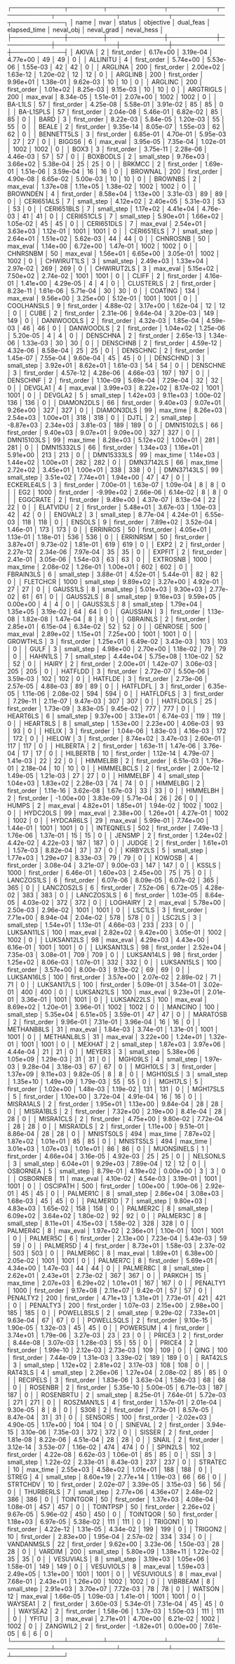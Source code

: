 ┌────────────┬────────┬─────────────┬───────────┬───────────┬──────────────┬───────────┬────────────┬────────────┐
│       name │   nvar │      status │ objective │ dual_feas │ elapsed_time │ neval_obj │ neval_grad │ neval_hess │
├────────────┼────────┼─────────────┼───────────┼───────────┼──────────────┼───────────┼────────────┼────────────┤
│      AKIVA │      2 │ first_order │  6.17e+00 │  3.19e-04 │     4.77e+00 │        49 │         49 │          0 │
│   ALLINITU │      4 │ first_order │  5.74e+00 │  5.53e-06 │     1.55e-03 │        42 │         42 │          0 │
│    ARGLINA │    200 │ first_order │  2.00e+02 │  1.63e-12 │     1.20e-02 │        12 │         12 │          0 │
│    ARGLINB │    200 │ first_order │  9.96e+01 │  1.38e-01 │     9.62e-03 │        10 │         10 │          0 │
│    ARGLINC │    200 │ first_order │  1.01e+02 │  8.25e-03 │     9.15e-03 │        10 │         10 │          0 │
│  ARGTRIGLS │    200 │    max_eval │  8.34e-05 │  1.51e-01 │     2.07e+00 │      1002 │       1002 │          0 │
│    BA-L1LS │     57 │ first_order │  4.25e-08 │  5.58e-01 │     3.91e-02 │        85 │         85 │          0 │
│  BA-L1SPLS │     57 │ first_order │  2.04e-08 │  5.46e-01 │     6.82e-02 │        85 │         85 │          0 │
│       BARD │      3 │ first_order │  8.22e-03 │  5.84e-05 │     1.20e-03 │        55 │         55 │          0 │
│      BEALE │      2 │ first_order │  9.35e-14 │  8.05e-07 │     1.55e-03 │        62 │         62 │          0 │
│ BENNETT5LS │      3 │ first_order │  6.85e-01 │  4.70e-01 │     5.95e-03 │        27 │         27 │          0 │
│     BIGGS6 │      6 │    max_eval │  3.95e-05 │  7.35e-04 │     1.02e-01 │      1002 │       1002 │          0 │
│       BOX3 │      3 │ first_order │  3.75e-11 │  2.28e-06 │     4.46e-03 │        57 │         57 │          0 │
│   BOXBODLS │      2 │  small_step │  9.76e+03 │  3.66e+02 │     5.38e-04 │        25 │         25 │          0 │
│     BRKMCC │      2 │ first_order │  1.69e-01 │  1.51e-06 │     3.59e-04 │        16 │         16 │          0 │
│    BROWNAL │    200 │ first_order │  4.90e-08 │  6.65e-02 │     5.00e-03 │        10 │         10 │          0 │
│    BROWNBS │      2 │    max_eval │  1.37e+08 │  1.11e+05 │     1.38e-02 │      1002 │       1002 │          0 │
│   BROWNDEN │      4 │ first_order │  8.58e+04 │  1.13e+00 │     3.31e-03 │        89 │         89 │          0 │
│ CERI651ALS │      7 │  small_step │  4.12e+02 │  2.40e+05 │     5.31e-03 │        53 │         53 │          0 │
│ CERI651BLS │      7 │  small_step │  1.17e+02 │  4.41e+04 │     4.76e-03 │        41 │         41 │          0 │
│ CERI651CLS │      7 │  small_step │  5.90e+01 │  1.66e+02 │     1.05e-02 │        45 │         45 │          0 │
│ CERI651DLS │      7 │    max_eval │  2.54e+01 │  3.63e+03 │     1.12e-01 │      1001 │       1001 │          0 │
│ CERI651ELS │      7 │  small_step │  2.64e+01 │  1.51e+02 │     5.62e-03 │        44 │         44 │          0 │
│   CHNROSNB │     50 │    max_eval │  1.14e+00 │  6.72e+00 │     1.47e-01 │      1002 │       1002 │          0 │
│   CHNRSNBM │     50 │    max_eval │  1.56e+01 │  6.65e+00 │     3.05e-01 │      1002 │       1002 │          0 │
│ CHWIRUT1LS │      3 │  small_step │  2.49e+03 │  1.33e+04 │     2.97e-02 │       269 │        269 │          0 │
│ CHWIRUT2LS │      3 │    max_eval │  5.15e+02 │  7.50e+02 │     2.74e-02 │      1001 │       1001 │          0 │
│      CLIFF │      2 │ first_order │  4.16e-01 │  1.41e+00 │     4.29e-05 │         4 │          4 │          0 │
│  CLUSTERLS │      2 │ first_order │  8.23e-11 │  1.61e-06 │     5.71e-04 │        30 │         30 │          0 │
│    COATING │    134 │    max_eval │  9.56e+00 │  3.25e+00 │     5.12e-01 │      1001 │       1001 │          0 │
│ COOLHANSLS │      9 │ first_order │  4.88e-02 │  3.17e+00 │     1.62e-04 │        12 │         12 │          0 │
│       CUBE │      2 │ first_order │  2.31e-06 │  9.64e-04 │     3.20e-03 │       149 │        149 │          0 │
│ DANIWOODLS │      2 │ first_order │  4.32e-03 │  1.85e-04 │     4.59e-03 │        46 │         46 │          0 │
│  DANWOODLS │      2 │ first_order │  1.04e+02 │  1.25e-06 │     5.20e-05 │         4 │          4 │          0 │
│   DENSCHNA │      2 │ first_order │  2.65e-13 │  1.34e-06 │     1.33e-03 │        30 │         30 │          0 │
│   DENSCHNB │      2 │ first_order │  4.59e-12 │  4.32e-06 │     8.58e-04 │        25 │         25 │          0 │
│   DENSCHNC │      2 │ first_order │  1.45e-07 │  7.55e-04 │     9.60e-04 │        45 │         45 │          0 │
│   DENSCHND │      3 │  small_step │  3.92e+01 │  8.62e+01 │     1.61e-03 │        54 │         54 │          0 │
│   DENSCHNE │      3 │ first_order │  4.57e-12 │  4.28e-06 │     4.66e-03 │       197 │        197 │          0 │
│   DENSCHNF │      2 │ first_order │  1.10e-09 │  5.69e-04 │     7.29e-04 │        32 │         32 │          0 │
│    DEVGLA1 │      4 │    max_eval │  3.99e+03 │  8.22e+02 │     8.17e-02 │      1001 │       1001 │          0 │
│    DEVGLA2 │      5 │  small_step │  1.42e+03 │  9.11e+03 │     1.00e-02 │       136 │        136 │          0 │
│ DIAMON2DLS │     66 │ first_order │  9.40e+03 │  9.07e+01 │     9.26e+00 │       327 │        327 │          0 │
│ DIAMON3DLS │     99 │    max_time │  8.26e+03 │  2.54e+03 │     1.00e+01 │       318 │        318 │          0 │
│       DJTL │      2 │  small_step │ -8.87e+03 │  2.34e+03 │     3.81e-03 │       189 │        189 │          0 │
│ DMN15102LS │     66 │ first_order │  9.40e+03 │  9.07e+01 │     9.09e+00 │       327 │        327 │          0 │
│ DMN15103LS │     99 │    max_time │  8.28e+03 │  5.12e+02 │     1.00e+01 │       281 │        281 │          0 │
│ DMN15332LS │     66 │ first_order │  1.34e+03 │  1.16e+01 │     5.91e+00 │       213 │        213 │          0 │
│ DMN15333LS │     99 │    max_time │  1.14e+03 │  1.44e+02 │     1.00e+01 │       282 │        282 │          0 │
│ DMN37142LS │     66 │    max_time │  2.72e+02 │  3.45e+01 │     1.00e+01 │       338 │        338 │          0 │
│ DMN37143LS │     99 │  small_step │  3.51e+02 │  7.74e+01 │     1.94e+00 │        47 │         47 │          0 │
│ ECKERLE4LS │      3 │ first_order │  7.00e-01 │  1.63e-07 │     1.09e-04 │         8 │          8 │          0 │
│        EG2 │   1000 │ first_order │ -9.99e+02 │  2.66e-06 │     6.14e-02 │         8 │          8 │          0 │
│   EGGCRATE │      2 │ first_order │  9.49e+00 │  4.37e-07 │     8.13e-04 │        22 │         22 │          0 │
│   ELATVIDU │      2 │ first_order │  5.48e+01 │  3.67e-03 │     1.10e-03 │        42 │         42 │          0 │
│    ENGVAL2 │      3 │  small_step │  8.77e-04 │  4.24e-01 │     6.55e-03 │       118 │        118 │          0 │
│     ENSOLS │      9 │ first_order │  7.89e+02 │  3.52e-04 │     1.46e-01 │       173 │        173 │          0 │
│   ERRINROS │     50 │ first_order │  4.05e+01 │  1.13e-01 │     1.18e-01 │       536 │        536 │          0 │
│   ERRINRSM │     50 │ first_order │  3.87e+01 │  9.73e-02 │     1.81e-01 │       619 │        619 │          0 │
│       EXP2 │      2 │ first_order │  2.27e-12 │  2.34e-06 │     7.97e-04 │        35 │         35 │          0 │
│     EXPFIT │      2 │ first_order │  2.41e-01 │  3.05e-06 │     1.54e-03 │        63 │         63 │          0 │
│   EXTROSNB │   1000 │    max_time │  2.08e-02 │  1.26e-01 │     1.00e+01 │       602 │        602 │          0 │
│  FBRAIN3LS │      6 │  small_step │  3.88e-01 │  4.52e-01 │     5.44e-01 │        82 │         82 │          0 │
│   FLETCHCR │   1000 │  small_step │  9.89e+02 │  3.27e+00 │     4.92e-01 │        27 │         27 │          0 │
│   GAUSS1LS │      8 │  small_step │  5.01e+03 │  9.30e+03 │     2.77e-02 │        61 │         61 │          0 │
│   GAUSS2LS │      8 │  small_step │  9.16e+03 │  9.59e+05 │     0.00e+00 │         4 │          4 │          0 │
│   GAUSS3LS │      8 │  small_step │  1.79e+04 │  1.35e+05 │     3.19e-02 │        64 │         64 │          0 │
│   GAUSSIAN │      3 │ first_order │  1.13e-08 │  1.82e-08 │     1.47e-04 │         8 │          8 │          0 │
│   GBRAINLS │      2 │ first_order │  2.85e+01 │  6.15e-04 │     6.34e-02 │        52 │         52 │          0 │
│    GENROSE │    500 │    max_eval │  2.89e+02 │  1.15e+01 │     7.25e+00 │      1001 │       1001 │          0 │
│   GROWTHLS │      3 │ first_order │  1.25e+01 │  6.49e-02 │     3.43e-03 │       103 │        103 │          0 │
│       GULF │      3 │  small_step │  4.98e+00 │  2.70e+00 │     1.18e-02 │        79 │         79 │          0 │
│    HAHN1LS │      7 │  small_step │  4.44e+04 │  5.75e+08 │     1.10e-02 │        52 │         52 │          0 │
│      HAIRY │      2 │ first_order │  2.00e+01 │  1.42e-07 │     3.06e-03 │       205 │        205 │          0 │
│    HATFLDD │      3 │ first_order │  2.72e-07 │  5.50e-06 │     3.59e-03 │       102 │        102 │          0 │
│    HATFLDE │      3 │ first_order │  2.73e-06 │  2.57e-05 │     4.88e-03 │        89 │         89 │          0 │
│   HATFLDFL │      3 │ first_order │  6.35e-05 │  1.11e-06 │     2.08e-02 │       594 │        594 │          0 │
│  HATFLDFLS │      3 │ first_order │  7.29e-11 │  2.11e-07 │     9.47e-03 │       307 │        307 │          0 │
│  HATFLDGLS │     25 │ first_order │  1.73e-09 │  3.83e-05 │     9.45e-02 │       777 │        777 │          0 │
│   HEART6LS │      6 │  small_step │  9.37e+00 │  3.13e+01 │     6.74e-03 │       119 │        119 │          0 │
│   HEART8LS │      8 │  small_step │  1.53e+00 │  2.23e+00 │     4.06e-03 │        93 │         93 │          0 │
│      HELIX │      3 │ first_order │  1.04e-06 │  1.83e-03 │     4.16e-03 │       172 │        172 │          0 │
│     HIELOW │      3 │ first_order │  8.74e+02 │  3.47e-03 │     2.60e-01 │       117 │        117 │          0 │
│   HILBERTA │      2 │ first_order │  1.63e-11 │  1.47e-06 │     3.76e-04 │        17 │         17 │          0 │
│   HILBERTB │     10 │ first_order │  1.12e-14 │  4.79e-07 │     1.41e-03 │        22 │         22 │          0 │
│   HIMMELBB │      2 │ first_order │  6.51e-03 │  1.76e-01 │     2.18e-04 │        10 │         10 │          0 │
│ HIMMELBCLS │      2 │ first_order │  2.00e-12 │  1.49e-05 │     1.21e-03 │        27 │         27 │          0 │
│   HIMMELBF │      4 │  small_step │  1.04e+03 │  1.83e+02 │     2.28e-03 │        74 │         74 │          0 │
│   HIMMELBG │      2 │ first_order │  1.11e-16 │  3.62e-08 │     1.67e-03 │        33 │         33 │          0 │
│   HIMMELBH │      2 │ first_order │ -1.00e+00 │  3.83e-09 │     5.71e-04 │        26 │         26 │          0 │
│      HUMPS │      2 │    max_eval │  4.82e+01 │  1.85e+01 │     1.94e-02 │      1002 │       1002 │          0 │
│   HYDC20LS │     99 │    max_eval │  2.38e+00 │  1.26e+01 │     4.27e-01 │      1002 │       1002 │          0 │
│  HYDCAR6LS │     29 │    max_eval │  5.99e-01 │  7.74e+00 │     1.44e-01 │      1001 │       1001 │          0 │
│  INTEQNELS │    502 │ first_order │  7.49e-13 │  1.76e-06 │     1.37e-01 │        15 │         15 │          0 │
│     JENSMP │      2 │ first_order │  1.24e+02 │  4.42e-02 │     4.22e-03 │       187 │        187 │          0 │
│      JUDGE │      2 │ first_order │  1.61e+01 │  1.57e-03 │     8.82e-04 │        37 │         37 │          0 │
│   KIRBY2LS │      5 │  small_step │  1.77e+03 │  1.29e+07 │     8.33e-03 │        79 │         79 │          0 │
│     KOWOSB │      4 │ first_order │  3.08e-04 │  3.21e-07 │     9.00e-03 │       147 │        147 │          0 │
│      KSSLS │   1000 │ first_order │  6.46e-01 │  1.60e+03 │     2.45e+00 │        75 │         75 │          0 │
│ LANCZOS1LS │      6 │ first_order │  6.07e-06 │  8.09e-05 │     6.07e-02 │       365 │        365 │          0 │
│ LANCZOS2LS │      6 │ first_order │  7.52e-06 │  6.72e-05 │     4.28e-02 │       383 │        383 │          0 │
│ LANCZOS3LS │      6 │ first_order │  1.03e-05 │  8.64e-05 │     4.03e-02 │       372 │        372 │          0 │
│   LOGHAIRY │      2 │    max_eval │  5.78e+00 │  2.50e-03 │     2.96e-02 │      1001 │       1001 │          0 │
│     LSC1LS │      3 │ first_order │  7.71e+00 │  8.94e-04 │     2.04e-02 │       578 │        578 │          0 │
│     LSC2LS │      3 │  small_step │  1.54e+01 │  1.13e-01 │     4.66e-03 │       233 │        233 │          0 │
│ LUKSAN11LS │    100 │    max_eval │  2.82e+02 │  9.42e+00 │     3.05e-01 │      1002 │       1002 │          0 │
│ LUKSAN12LS │     98 │    max_eval │  4.29e+03 │  4.43e+00 │     6.16e-01 │      1001 │       1001 │          0 │
│ LUKSAN13LS │     98 │ first_order │  2.52e+04 │  7.35e-03 │     3.08e-01 │       709 │        709 │          0 │
│ LUKSAN14LS │     98 │ first_order │  1.25e+02 │  8.06e-03 │     1.07e-01 │       332 │        332 │          0 │
│ LUKSAN15LS │    100 │ first_order │  3.57e+00 │  8.00e-03 │     9.13e-02 │        69 │         69 │          0 │
│ LUKSAN16LS │    100 │ first_order │  3.57e+00 │  2.07e-02 │     2.89e-02 │        71 │         71 │          0 │
│ LUKSAN17LS │    100 │ first_order │  5.09e-01 │  3.54e-01 │     3.02e-01 │       400 │        400 │          0 │
│ LUKSAN21LS │    100 │    max_eval │  9.23e+01 │  2.01e-01 │     3.36e-01 │      1001 │       1001 │          0 │
│ LUKSAN22LS │    100 │    max_eval │  8.69e+02 │  1.20e-01 │     3.96e-01 │      1002 │       1002 │          0 │
│    MANCINO │    100 │  small_step │  5.35e+04 │  6.51e+05 │     3.59e-01 │        47 │         47 │          0 │
│   MARATOSB │      2 │ first_order │  9.96e-01 │  7.31e-01 │     3.96e-04 │        16 │         16 │          0 │
│ METHANB8LS │     31 │    max_eval │  1.84e-03 │  3.74e-01 │     1.31e-01 │      1001 │       1001 │          0 │
│ METHANL8LS │     31 │    max_eval │  3.22e+00 │  1.24e+01 │     1.32e-01 │      1001 │       1001 │          0 │
│     MEXHAT │      2 │  small_step │  1.87e+03 │  3.97e+06 │     4.44e-04 │        21 │         21 │          0 │
│     MEYER3 │      3 │  small_step │  5.38e+06 │  1.05e+09 │     1.29e-03 │        31 │         31 │          0 │
│    MGH09LS │      4 │  small_step │  1.97e-03 │  9.28e-04 │     3.18e-03 │        67 │         67 │          0 │
│    MGH10LS │      3 │ first_order │  1.37e+09 │  9.11e+03 │     9.82e-05 │         8 │          8 │          0 │
│   MGH10SLS │      3 │  small_step │  1.35e+10 │  1.49e+09 │     1.79e-03 │        55 │         55 │          0 │
│    MGH17LS │      5 │ first_order │  1.02e+00 │  1.48e-03 │     1.19e-02 │       131 │        131 │          0 │
│   MGH17SLS │      5 │ first_order │  1.10e+00 │  3.72e-04 │     4.91e-04 │        16 │         16 │          0 │
│  MISRA1ALS │      2 │ first_order │  1.95e+01 │  1.13e+00 │     9.84e-04 │        28 │         28 │          0 │
│  MISRA1BLS │      2 │ first_order │  7.32e+00 │  2.19e+00 │     8.41e-04 │        28 │         28 │          0 │
│  MISRA1CLS │      2 │ first_order │  4.75e+00 │  9.80e-02 │     7.72e-04 │        28 │         28 │          0 │
│  MISRA1DLS │      2 │ first_order │  1.11e+00 │  9.51e-01 │     8.86e-04 │        28 │         28 │          0 │
│  MNISTS0LS │    494 │    max_time │  7.87e+02 │  1.87e+02 │     1.01e+01 │        85 │         85 │          0 │
│  MNISTS5LS │    494 │    max_time │  3.01e+03 │  1.07e+03 │     1.01e+01 │        86 │         86 │          0 │
│ MUONSINELS │      1 │ first_order │  4.66e+04 │  3.16e-05 │     4.92e-03 │        25 │         25 │          0 │
│   NELSONLS │      3 │  small_step │  6.04e+01 │  9.29e+03 │     7.89e-04 │        12 │         12 │          0 │
│   OSBORNEA │      5 │  small_step │  8.79e-01 │  4.19e+02 │     0.00e+00 │         3 │          3 │          0 │
│   OSBORNEB │     11 │    max_eval │  4.10e-02 │  4.54e-03 │     3.19e-01 │      1001 │       1001 │          0 │
│   OSCIPATH │    500 │ first_order │  1.00e+00 │  1.90e-06 │     2.92e-01 │        45 │         45 │          0 │
│   PALMER1C │      8 │  small_step │  2.86e+04 │  3.08e+03 │     1.68e-03 │        45 │         45 │          0 │
│   PALMER1D │      7 │  small_step │  9.80e+03 │  4.83e+03 │     1.65e-02 │       158 │        158 │          0 │
│   PALMER2C │      8 │  small_step │  6.09e+02 │  3.64e+02 │     1.80e-02 │        92 │         92 │          0 │
│   PALMER3C │      8 │  small_step │  8.11e+01 │  4.15e+03 │     1.58e-02 │       328 │        328 │          0 │
│   PALMER4C │      8 │    max_eval │  1.97e+02 │  2.36e+01 │     1.10e-01 │      1001 │       1001 │          0 │
│   PALMER5C │      6 │ first_order │  2.13e+00 │  7.23e-04 │     5.43e-03 │        59 │         59 │          0 │
│   PALMER5D │      4 │ first_order │  8.73e+01 │  1.58e-03 │     2.37e-02 │       503 │        503 │          0 │
│   PALMER6C │      8 │    max_eval │  1.89e+01 │  6.38e+00 │     2.05e-02 │      1001 │       1001 │          0 │
│   PALMER7C │      8 │ first_order │  5.69e+01 │  4.34e+00 │     1.47e-03 │        44 │         44 │          0 │
│   PALMER8C │      8 │  small_step │  2.62e+01 │  2.43e+01 │     2.73e-02 │       367 │        367 │          0 │
│     PARKCH │     15 │    max_time │  2.07e+03 │  6.29e+02 │     1.01e+01 │       167 │        167 │          0 │
│   PENALTY1 │   1000 │ first_order │  9.17e+08 │  2.11e+07 │     9.42e-01 │        57 │         57 │          0 │
│   PENALTY2 │    200 │ first_order │  4.71e+13 │  1.31e+01 │     7.73e-01 │       421 │        421 │          0 │
│   PENALTY3 │    200 │ first_order │  1.07e-03 │  2.15e+00 │     2.98e+00 │       185 │        185 │          0 │
│ POWELLBSLS │      2 │  small_step │  9.29e-02 │  7.33e+01 │     9.63e-04 │        67 │         67 │          0 │
│ POWELLSQLS │      2 │ first_order │  9.10e-15 │  1.90e-05 │     1.32e-03 │        45 │         45 │          0 │
│   POWERSUM │      4 │ first_order │  3.74e+01 │  1.79e-06 │     3.27e-03 │        23 │         23 │          0 │
│     PRICE3 │      2 │ first_order │  8.44e-08 │  3.07e-03 │     1.28e-03 │        55 │         55 │          0 │
│     PRICE4 │      2 │ first_order │  1.99e-10 │  2.12e-03 │     2.73e-03 │       109 │        109 │          0 │
│       QING │    100 │ first_order │  7.44e-09 │  1.31e-03 │     3.39e-02 │       189 │        189 │          0 │
│    RAT42LS │      3 │  small_step │  1.12e+02 │  2.81e+02 │     3.17e-03 │       108 │        108 │          0 │
│    RAT43LS │      4 │  small_step │  2.26e+06 │  1.27e+04 │     2.08e-02 │        85 │         85 │          0 │
│   RECIPELS │      3 │ first_order │  1.83e-06 │  3.63e-04 │     1.58e-03 │        68 │         68 │          0 │
│    ROSENBR │      2 │ first_order │  5.35e-10 │  5.00e-05 │     6.71e-03 │       187 │        187 │          0 │
│  ROSENBRTU │      2 │  small_step │  8.25e-01 │  7.64e-01 │     5.72e-03 │       271 │        271 │          0 │
│ ROSZMAN1LS │      4 │ first_order │  1.57e-01 │  2.01e-04 │     9.30e-05 │         8 │          8 │          0 │
│       S308 │      2 │ first_order │  7.73e-01 │  8.57e-05 │     8.47e-04 │        31 │         31 │          0 │
│    SENSORS │    100 │ first_order │ -2.02e+03 │  4.90e-05 │     1.17e+00 │       104 │        104 │          0 │
│    SINEVAL │      2 │ first_order │  3.94e-15 │  3.10e-06 │     7.35e-03 │       372 │        372 │          0 │
│     SISSER │      2 │ first_order │  1.81e-08 │  8.22e-06 │     4.51e-04 │        28 │         28 │          0 │
│      SNAIL │      2 │ first_order │  3.12e-14 │  3.53e-07 │     1.16e-02 │       474 │        474 │          0 │
│    SPIN2LS │    102 │ first_order │  4.22e-08 │  6.62e-03 │     1.06e-01 │        85 │         85 │          0 │
│        SSI │      3 │  small_step │  1.22e-02 │  2.33e-01 │     8.43e-03 │       237 │        237 │          0 │
│    STRATEC │     10 │    max_time │  2.55e+03 │  4.58e+02 │     1.01e+01 │       188 │        188 │          0 │
│      STREG │      4 │  small_step │  8.60e+19 │  2.77e+14 │     1.19e-03 │        66 │         66 │          0 │
│   STRTCHDV │     10 │ first_order │  2.02e-07 │  3.39e-05 │     3.15e-03 │        56 │         56 │          0 │
│  THURBERLS │      7 │  small_step │  2.77e+06 │  4.36e+07 │     2.48e-02 │       386 │        386 │          0 │
│   TOINTGOR │     50 │ first_order │  1.37e+03 │  4.08e-04 │     1.08e-01 │       457 │        457 │          0 │
│   TOINTPSP │     50 │ first_order │  2.26e+02 │  9.67e-05 │     5.96e-02 │       450 │        450 │          0 │
│   TOINTQOR │     50 │ first_order │  1.18e+03 │  6.97e-05 │     5.38e-02 │       111 │        111 │          0 │
│    TRIGON1 │     10 │ first_order │  4.22e-12 │  1.31e-05 │     4.34e-02 │       199 │        199 │          0 │
│    TRIGON2 │     10 │ first_order │  2.83e+00 │  1.95e-04 │     2.57e-02 │       334 │        334 │          0 │
│ VANDANMSLS │     22 │ first_order │  9.62e+00 │  3.23e-06 │     1.50e-03 │        28 │         28 │          0 │
│     VARDIM │    200 │  small_step │  5.80e+09 │  1.38e+11 │     1.22e-02 │        35 │         35 │          0 │
│  VESUVIALS │      8 │  small_step │  3.19e+03 │  1.05e+06 │     1.58e-01 │       149 │        149 │          0 │
│  VESUVIOLS │      8 │    max_eval │  1.59e+03 │  2.49e+05 │     1.31e+00 │      1001 │       1001 │          0 │
│ VESUVIOULS │      8 │    max_eval │  7.68e-01 │  2.43e+01 │     1.26e+00 │      1002 │       1002 │          0 │
│   VIBRBEAM │      8 │  small_step │  2.91e+03 │  3.70e+07 │     7.72e-03 │        78 │         78 │          0 │
│     WATSON │     12 │    max_eval │  1.66e-05 │  1.09e-03 │     1.41e-01 │      1001 │       1001 │          0 │
│    WAYSEA1 │      2 │ first_order │  3.60e-03 │  5.34e-01 │     7.31e-04 │        45 │         45 │          0 │
│    WAYSEA2 │      2 │ first_order │  1.58e-06 │  1.37e-03 │     1.50e-03 │       111 │        111 │          0 │
│      YFITU │      3 │    max_eval │  2.71e+01 │  4.70e+00 │     6.21e-02 │      1002 │       1002 │          0 │
│   ZANGWIL2 │      2 │ first_order │ -1.82e+01 │  0.00e+00 │     7.61e-05 │         6 │          6 │          0 │
└────────────┴────────┴─────────────┴───────────┴───────────┴──────────────┴───────────┴────────────┴────────────┘
